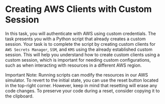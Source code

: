# Creating AWS Clients with Custom Session

In this task, you will authenticate with AWS using custom credentials. The task presents you with a Python script that already creates a custom session. Your task is to complete the script by creating custom clients for `AWS Secrets Manager`, `SSM`, and `KMS` using the already established custom session. This will help you understand how to create custom clients using a custom session, which is important for needing custom configurations, such as when interacting with resources in a different AWS region.

Important Note: Running scripts can modify the resources in our AWS simulator. To revert to the initial state, you can use the reset button located in the top-right corner. However, keep in mind that resetting will erase any code changes. To preserve your code during a reset, consider copying it to the clipboard.